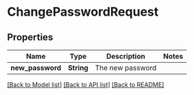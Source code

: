 # ChangePasswordRequest

## Properties

Name | Type | Description | Notes
------------ | ------------- | ------------- | -------------
**new_password** | **String** | The new password | 

[[Back to Model list]](../README.md#documentation-for-models) [[Back to API list]](../README.md#documentation-for-api-endpoints) [[Back to README]](../README.md)


